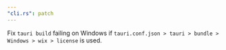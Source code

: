 ```yaml
---
"cli.rs": patch
---
```


Fix `tauri build` failing on Windows if `tauri.conf.json > tauri > bundle > Windows > wix > license` is used.
